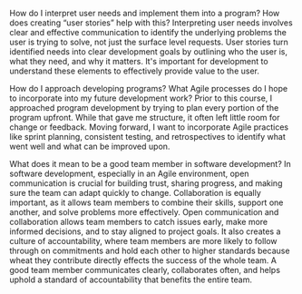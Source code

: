 How do I interpret user needs and implement them into a program? How does creating “user stories” help with this?
  Interpreting user needs involves clear and effective communication to identify the underlying problems the user is trying to      solve, not just the surface level requests. User stories turn identified needs into clear development goals by outlining who      the user is, what they need, and why it matters. It's important for development to understand these elements to effectively       provide value to the user.
  
How do I approach developing programs? What Agile processes do I hope to incorporate into my future development work?
  Prior to this course, I approached program development by trying to plan every portion of the program upfront. While that gave    me structure, it often left little room for change or feedback. Moving forward, I want to incorporate Agile practices like        sprint planning, consistent testing, and retrospectives to identify what went well and what can be improved upon.
  
What does it mean to be a good team member in software development?
  In software development, especially in an Agile environment, open communication is crucial for building trust, sharing            progress, and making sure the team can adapt quickly to change. Collaboration is equally important, as it allows team members     to combine their skills, support one another, and solve problems more effectively. Open communication and collaboration allows    team members to catch issues early, make more informed decisions, and to stay aligned to project goals. It also creates a         culture of accountability, where team members are more likely to follow through on commitments and hold each other to higher      standards because wheat they contribute directly effects the success of the whole team. A good team member communicates           clearly, collaborates often, and helps uphold a standard of accountability that benefits the entire team.
